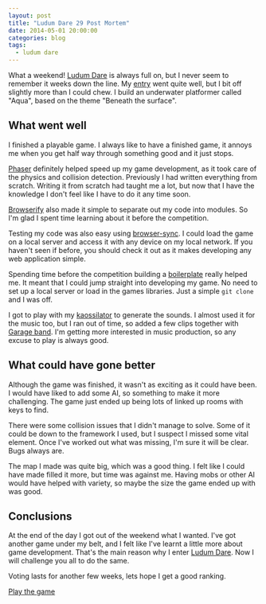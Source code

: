```yaml
---
layout: post
title: "Ludum Dare 29 Post Mortem"
date: 2014-05-01 20:00:00
categories: blog
tags:
  - ludum dare
---
```


What a weekend! [Ludum Dare][ludum] is always full on, but I never seem to remember it weeks down the line. My [entry][entry] went quite well, but I bit off slightly more than I could chew. I build an underwater platformer called "Aqua", based on the theme "Beneath the surface".

## What went well

I finished a playable game. I always like to have a finished game, it annoys me when you get half way through something good and it just stops.

[Phaser][phaser] definitely helped speed up my game development, as it took care of the physics and collision detection. Previously I had written everything from scratch. Writing it from scratch had taught me a lot, but now that I have the knowledge I don't feel like I have to do it any time soon.

[Browserify][browserify] also made it simple to separate out my code into modules. So I'm glad I spent time learning about it before the competition.

Testing my code was also easy using [browser-sync][sync]. I could load the game on a local server and access it with any device on my local network. If you haven't seen if before, you should check it out as it makes developing any web application simple.

Spending time before the competition building a [boilerplate][boilerplate] really helped me. It meant that I could jump straight into developing my game. No need to set up a local server or load in the games libraries. Just a simple `git clone` and I was off.

I got to play with my [kaossilator][kaossilator] to generate the sounds. I almost used it for the music too, but I ran out of time, so added a few clips together with [Garage band][garage]. I'm getting more interested in music production, so any excuse to play is always good.

## What could have gone better

Although the game was finished, it wasn't as exciting as it could have been. I would have liked to add some AI, so something to make it more challenging. The game just ended up being lots of linked up rooms with keys to find.

There were some collision issues that I didn't manage to solve. Some of it could be down to the framework I used, but I suspect I missed some vital element. Once I've worked out what was missing, I'm sure it will be clear. Bugs always are.

The map I made was quite big, which was a good thing. I felt like I could have made filled it more, but time was against me. Having mobs or other AI would have helped with variety, so maybe the size the game ended up with was good.

## Conclusions

At the end of the day I got out of the weekend what I wanted. I've got another game under my belt, and I felt like I've learnt a little more about game development. That's the main reason why I enter [Ludum Dare][ludum]. Now I will challenge you all to do the same.

Voting lasts for another few weeks, lets hope I get a good ranking.

[Play the game][entry]

[ludum]:        http://www.ludumdare.com/compo/
[entry]:        http://www.ludumdare.com/compo/ludum-dare-29/?action=preview&uid=14756
[boilerplate]:  https://github.com/Eruant/phaser-boilerplate
[phaser]:       http://phaser.io/
[browserify]:   http://browserify.org/
[sync]:         https://github.com/shakyShane/browser-sync
[kaossilator]:  http://www.korg.com/us/products/dj/kaossilator_pro_plus/
[garage]:       https://www.apple.com/uk/mac/garageband/
